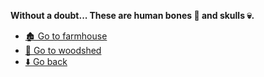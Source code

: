 **Without a doubt... These are human bones 🦴 and skulls 💀.**

- [🏚️ Go to farmhouse](8-2AB.md)
- [🚪 Go to woodshed](8-2AC.md)
- [⬇️ Go back](8-2A.md)